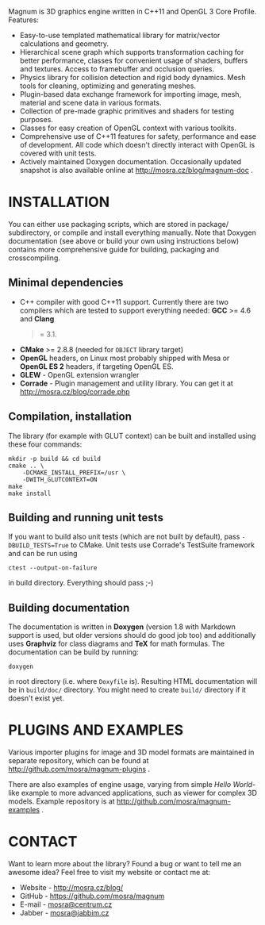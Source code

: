 Magnum is 3D graphics engine written in C++11 and OpenGL 3 Core Profile.
Features:

 * Easy-to-use templated mathematical library for matrix/vector calculations
   and geometry.
 * Hierarchical scene graph which supports transformation caching for better
   performance, classes for convenient usage of shaders, buffers and textures.
   Access to framebuffer and occlusion queries.
 * Physics library for collision detection and rigid body dynamics. Mesh tools
   for cleaning, optimizing and generating meshes.
 * Plugin-based data exchange framework for importing image, mesh, material
   and scene data in various formats.
 * Collection of pre-made graphic primitives and shaders for testing purposes.
 * Classes for easy creation of OpenGL context with various toolkits.
 * Comprehensive use of C++11 features for safety, performance and ease of
   development. All code which doesn't directly interact with OpenGL is
   covered with unit tests.
 * Actively maintained Doxygen documentation. Occasionally updated snapshot is
   also available online at http://mosra.cz/blog/magnum-doc .

INSTALLATION
============

You can either use packaging scripts, which are stored in package/
subdirectory, or compile and install everything manually. Note that Doxygen
documentation (see above or build your own using instructions below) contains
more comprehensive guide for building, packaging and crosscompiling.

Minimal dependencies
--------------------

 * C++ compiler with good C++11 support. Currently there are two compilers
   which are tested to support everything needed: **GCC** >= 4.6 and **Clang**
   >= 3.1.
 * **CMake** >= 2.8.8 (needed for `OBJECT` library target)
 * **OpenGL** headers, on Linux most probably shipped with Mesa or
   **OpenGL ES 2** headers, if targeting OpenGL ES.
 * **GLEW** - OpenGL extension wrangler
 * **Corrade** - Plugin management and utility library. You can get it at
   http://mosra.cz/blog/corrade.php

Compilation, installation
-------------------------

The library (for example with GLUT context) can be built and installed using
these four commands:

    mkdir -p build && cd build
    cmake .. \
        -DCMAKE_INSTALL_PREFIX=/usr \
        -DWITH_GLUTCONTEXT=ON
    make
    make install

Building and running unit tests
-------------------------------

If you want to build also unit tests (which are not built by default), pass
`-DBUILD_TESTS=True` to CMake. Unit tests use Corrade's TestSuite framework
and can be run using

    ctest --output-on-failure

in build directory. Everything should pass ;-)

Building documentation
----------------------

The documentation is written in **Doxygen** (version 1.8 with Markdown support
is used, but older versions should do good job too) and additionally uses
**Graphviz** for class diagrams and **TeX** for math formulas. The
documentation can be build by running:

    doxygen

in root directory (i.e. where `Doxyfile` is). Resulting HTML documentation
will be in `build/doc/` directory. You might need to create `build/` directory
if it doesn't exist yet.

PLUGINS AND EXAMPLES
====================

Various importer plugins for image and 3D model formats are maintained in
separate repository, which can be found at
http://github.com/mosra/magnum-plugins .

There are also examples of engine usage, varying from simple *Hello
World*-like example to more advanced applications, such as viewer for complex
3D models. Example repository is at http://github.com/mosra/magnum-examples .

CONTACT
=======

Want to learn more about the library? Found a bug or want to tell me an
awesome idea? Feel free to visit my website or contact me at:

 * Website - http://mosra.cz/blog/
 * GitHub - https://github.com/mosra/magnum
 * E-mail - mosra@centrum.cz
 * Jabber - mosra@jabbim.cz
